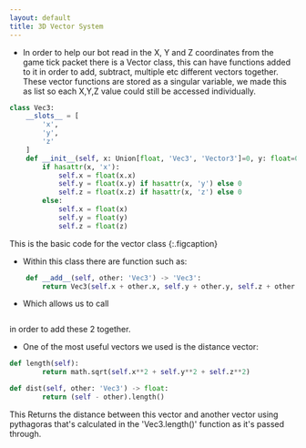 ```yaml
---
layout: default
title: 3D Vector System
---
```


- In order to help our bot read in the X, Y and Z coordinates from the game tick packet there is a Vector class, this can have functions added
to it in order to add, subtract, multiple etc different vectors together.
These vector functions are stored as a singular variable, we made this as list so each X,Y,Z value could still be accessed individually.

~~~python
class Vec3:
    __slots__ = [
        'x',
        'y',
        'z'
    ]
    def __init__(self, x: Union[float, 'Vec3', 'Vector3']=0, y: float=0, z: float=0):
        if hasattr(x, 'x'):
            self.x = float(x.x)
            self.y = float(x.y) if hasattr(x, 'y') else 0
            self.z = float(x.z) if hasattr(x, 'z') else 0
        else:
            self.x = float(x)
            self.y = float(y)
            self.z = float(z)
~~~

This is the basic code for the vector class
{:.figcaption}

- Within this class there are function such as:

~~~python
    def __add__(self, other: 'Vec3') -> 'Vec3':
        return Vec3(self.x + other.x, self.y + other.y, self.z + other.z)
~~~

- Which allows us to call 
~~~python Vec3._add_(Vec1, Vec2) 
~~~ 
in order to add these 2 together.


- One of the most useful vectors we used is the distance vector:
~~~python
def length(self):
        return math.sqrt(self.x**2 + self.y**2 + self.z**2)

def dist(self, other: 'Vec3') -> float:
        return (self - other).length()
~~~
This Returns the distance between this vector and another vector using pythagoras that's calculated in the 'Vec3.length()' function as it's passed through.